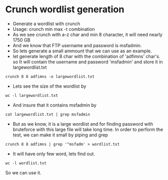# Crunch wordlist generation #
- Generate a wordlist with crunch
- Usage: crunch min max -t combination
- As we see crunch with a-z char and min 8 character, it will need nearly 1750 GB
- And we know that FTP username and password is msfadmin.
- So lets generate a small ammount that we can use as an example. 
- let generate length of 8 char with the combination of 'adfimns' char's. so It will contain the username and password 'msfadmin' and store it in largewordlist.txt
```
crunch 8 8 adfimns -o largewordlist.txt
```
- Lets see the size of the wordlist by
```
wc -l largewordlist.txt
```
- And insure that it contains msfadmin by
```
cat largewordlist.txt | grep msfadmin
```
- But as we know, it is a large wordlist and for finding password with bruteforce with this large file will take long time. In order to perform the test, we can make it small by piping and grep
```
crunch 8 8 adfimns | grep '^msfadm' > wordlist.txt
```
- It will have only few word, lets find out.
```
wc -l wordlist.txt
```
So we can use it. 
